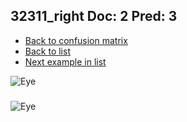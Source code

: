 ## 32311_right Doc: 2 Pred: 3
- [Back to confusion matrix](https://github.com/juliandewit/kaggle_retinopathy/blob/master/matrix.md)
- [Back to list](https://github.com/juliandewit/kaggle_retinopathy/blob/master/lists/23/list.md)
- [Next example in list](https://github.com/juliandewit/kaggle_retinopathy/blob/master/lists/23/32/32320_left.md)

![Eye](https://retinopaty.blob.core.windows.net/size1024/32311_right_2.jpeg)

### 

![Eye]()
